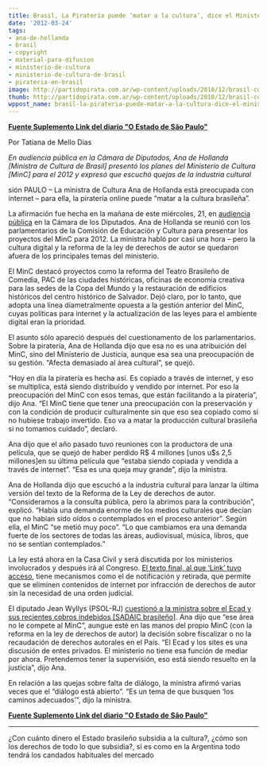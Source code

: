 ```yaml
---
title: Brasil, La Piratería puede ‘matar a la cultura’, dice el Ministerio de Cultura
date: '2012-03-24'
tags:
- ana-de-hollanda
- brasil
- copyright
- material-para-difusion
- ministerio-de-cultura
- ministerio-de-cultura-de-brasil
- pirateria-en-brasil
image: http://partidopirata.com.ar/wp-content/uploads/2010/12/brasil-copyright.png
thumb: http://partidopirata.com.ar/wp-content/uploads/2010/12/brasil-copyright-150x150.png
wppost_name: brasil-la-pirateria-puede-matar-a-la-cultura-dice-el-ministerio-de-cultura
---
```


<strong><a href="http://blogs.estadao.com.br/link/pirataria-pode-matar-a-cultura-brasileira-diz-minc/" target="_blank">Fuente Suplemento Link del diario "O Estado de São Paulo"</a></strong>

Por Tatiana de Mello Dias

<em>En audiencia pública en la Cámara de Diputados, Ana de Hollanda [Ministra de Cultura de Brasil] presentó los planes del Ministerio de Cultura [MinC] para el 2012 y expresó que escuchó quejas de la industria cultural</em>

sión PAULO – La ministra de Cultura Ana de Hollanda está preocupada con internet – para ella, la piratería online puede “matar a la cultura brasileña”.

La afirmación fue hecha en la mañana de este miércoles, 21, en <a href="http://www2.camara.gov.br/atividade-legislativa/webcamara/ao-vivo/transmisoes-do-dia/videoArquivo?codSesao=00020497#videoTitulo">audiencia pública</a> en la Cámara de los Diputados. Ana de Hollanda se reunió con los parlamentarios de la Comisión de Educación y Cultura para presentar los proyectos del MinC para 2012. La ministra habló por casi una hora – pero la cultura digital y la reforma de la ley de derechos de autor se quedaron afuera de los principales temas del ministerio.

El MinC destacó proyectos como la reforma del Teatro Brasileño de Comedia, PAC de las ciudades históricas, oficinas de economia creativa para las sedes de la Copa del Mundo y la restauración de edificios históricos del centro histórico de Salvador. Dejó claro, por lo tanto, que adopta una línea diametralmente opuesta a la gestión anterior del MinC, cuyas políticas para internet y la actualización de las leyes para el ambiente digital eran la prioridad.

El asunto sólo apareció después del cuestionamento de los parlamentarios. Sobre la piratería, Ana de Hollanda dijo que esa no es una atribuición del MinC, sino del Ministerio de Justicia, aunque esa sea una preocupación de su gestión. “Afecta demasiado al área cultural”, se quejó.

“Hoy en día la piratería es hecha así. Es copiado a través de internet, y eso se multiplica, está siendo distribuído y vendido por internet. Por eso la preocupación del MinC con esos temas, que están facilitando a la piratería”, dijo Ana. “El MinC tiene que tener una preocupación con la preservación y con la condición de producir culturalmente sin que eso sea copiado como si no hubiese trabajo invertido. Eso va a matar la producción cultural brasileña si no tomamos cuidado”, declaró.

Ana dijo que el año pasado tuvo reuniones con la productora de una película, que se quejó de haber perdido R$ 4 millones [unos u$s 2,5 millones]en su última película que “estaba siendo copiada y vendida a través de internet”. “Esa es una queja muy grande”, dijo la ministra.

Ana de Hollanda dijo que escuchó a la industria cultural para lanzar la última versión del texto de la Reforma de la Ley de derechos de autor. “Consideramos a la consulta pública, pero la abrimos para la contribución”, explicó. “Había una demanda enorme de los medios culturales que decían que no habían sido oídos o contemplados en el proceso anterior”. Según ella, el MinC “se metió muy poco”. “Lo que cambiamos era una demanda fuerte de los sectores de todas las áreas, audiovisual, música, libros, que no se sentían contemplados.”

La ley está ahora en la Casa Civil y será discutida por los ministerios involucrados y después irá al Congreso. <a href="http://blogs.estadao.com.br/link/retroceso">El texto final, al que ‘Link’ tuvo acceso</a>, tiene mecanismos como el de notificación y retirada, que permite que se eliminen contenidos de internet por infracción de derechos de autor sin la necesidad de una orden judicial.

El diputado Jean Wyllys (PSOL-RJ) <a href="http://blogs.estadao.com.br/link/r-35259-por-mes/">cuestionó a la ministra sobre el Ecad y sus recientes cobros indebidos [SADAIC brasileño]</a>. Ana dijo que “ese área no le compete al MinC”, aungue esté en las manos del propio MinC (con la reforma en la ley de derechos de autor) la decisión sobre fiscalizar o no la recaudación de derechos autorales en el País. “El Ecad y los sites es una discusión de entes privados. El ministerio no tiene esa función de mediar por ahora. Pretendemos tener la supervisión, eso está siendo resuelto en la justicia”, dijo Ana.

En relación a las quejas sobre falta de diálogo, la ministra afirmó varias veces que el “diálogo está abierto”. “Es un tema de que busquen ‘los caminos adecuados’”, dijo la ministra.

<strong><a href="http://blogs.estadao.com.br/link/pirataria-pode-matar-a-cultura-brasileira-diz-minc/" target="_blank">Fuente Suplemento Link del diario "O Estado de São Paulo"</a></strong>

<hr />

¿Con cuánto dinero el Estado brasileño subsidia a la cultura?, ¿cómo son los derechos de todo lo que subsidia?, si es como en la Argentina todo tendrá los candados habituales del mercado
